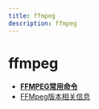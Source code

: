 ```yaml
---
title: ffmpeg
description: ffmpeg
---
```


# ffmpeg

- [**FFMPEG常用命令**](ffmpeg/ffmpeg常用命令)
- [FFMpeg版本相关信息](ffmpeg/ffmpeg笔记)
